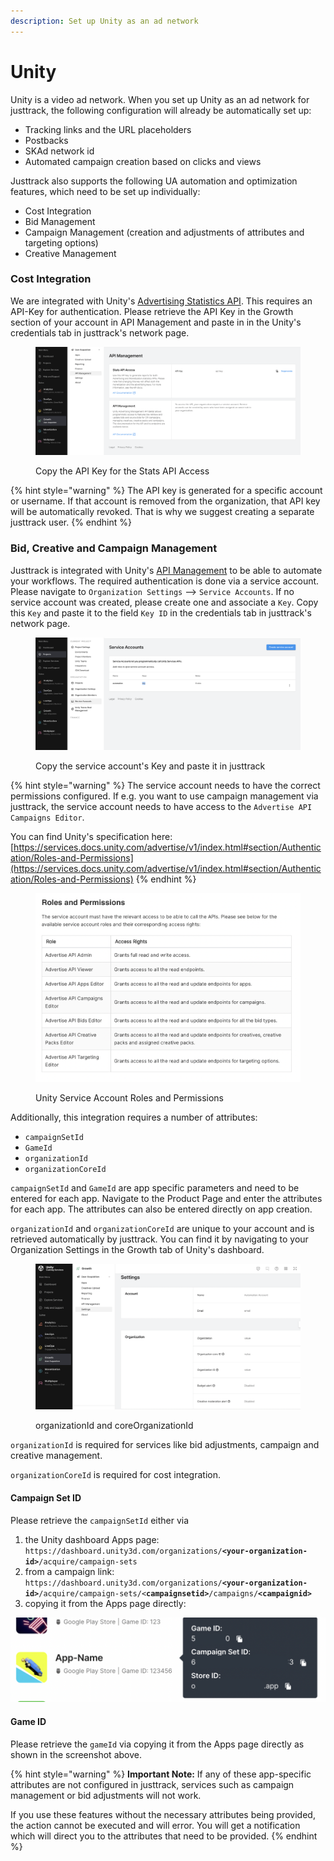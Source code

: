 ```yaml
---
description: Set up Unity as an ad network
---
```


# Unity

Unity is a video ad network. When you set up Unity as an ad network for justtrack, the following configuration will already be automatically set up:

* Tracking links and the URL placeholders
* Postbacks
* SKAd network id
* Automated campaign creation based on clicks and views

Justtrack also supports the following UA automation and optimization features, which need to be set up individually:

* Cost Integration
* Bid Management
* Campaign Management (creation and adjustments of attributes and targeting options)
* Creative Management

### Cost Integration

We are integrated with Unity's [Advertising Statistics API](https://services.docs.unity.com/statistics/v1/index.html). This requires an API-Key for authentication. Please retrieve the API Key in the Growth section of your account in API Management and paste in in the Unity's credentials tab in justtrack's network page.

<figure><img src="../../.gitbook/assets/unity-cost-apikey (1).png" alt=""><figcaption><p>Copy the API Key for the Stats API Access</p></figcaption></figure>

{% hint style="warning" %}
The API key is generated for a specific account or username. If that account is removed from the organization, that API key will be automatically revoked. That is why we suggest creating a separate justtrack user.
{% endhint %}

### Bid, Creative and Campaign Management

Justtrack is integrated with Unity's [API Management](https://services.docs.unity.com/advertise/v1/index.html) to be able to automate your workflows. The required authentication is done via a service account. Please navigate to `Organization Settings` --> `Service Accounts`. If no service account was created, please create one and associate a `Key`. Copy this `Key` and paste it to the field `Key ID` in the credentials tab in justtrack's network page.

<figure><img src="../../.gitbook/assets/unity-service-accounts (1).png" alt=""><figcaption><p>Copy the service account's Key and paste it in justtrack</p></figcaption></figure>

{% hint style="warning" %}
The service account needs to have the correct permissions configured. If e.g. you want to use campaign management via justtrack, the service account needs to have access to the `Advertise API Campaigns Editor`.

You can find Unity's specification here: [https://services.docs.unity.com/advertise/v1/index.html#section/Authentication/Roles-and-Permissions](https://services.docs.unity.com/advertise/v1/index.html#section/Authentication/Roles-and-Permissions)
{% endhint %}

<figure><img src="../../.gitbook/assets/Unity-Service-Accounts-Roles-Permissions (1).png" alt=""><figcaption><p>Unity Service Account Roles and Permissions</p></figcaption></figure>

Additionally, this integration requires a number of attributes:

* `campaignSetId`
* `GameId`
* `organizationId`
* `organizationCoreId`

`campaignSetId` and `GameId` are app specific parameters and need to be entered for each app. Navigate to the Product Page and enter the attributes for each app. The attributes can also be entered directly on app creation.

`organizationId` and `organizationCoreId` are unique to your account and is retrieved automatically by justtrack. You can find it by navigating to your Organization Settings in the Growth tab of Unity's dashboard.

<figure><img src="../../.gitbook/assets/unity-orgIds (1).png" alt=""><figcaption><p>organizationId and coreOrganizationId</p></figcaption></figure>

`organizationId` is required for services like bid adjustments, campaign and creative management.

`organizationCoreId` is required for cost integration.

#### Campaign Set ID

Please retrieve the `campaignSetId` either via

1. the Unity dashboard Apps page: `https://dashboard.unity3d.com/organizations/`**`<your-organization-id>`**`/acquire/campaign-sets`
2. from a campaign link: `https://dashboard.unity3d.com/organizations/`**`<your-organization-id>`**`/acquire/campaign-sets/<`**`campaignsetid>`**`/campaigns/`**`<campaignid>`**
3. copying it from the Apps page directly:

![App Overview in Apps Page with Game ID, Campaign Set Id and Store ID. Click on copy to copy the value.](<../../.gitbook/assets/unity-campaignsetid (1).png>)

#### Game ID

Please retrieve the `gameId` via copying it from the Apps page directly as shown in the screenshot above.

{% hint style="warning" %}
**Important Note:** If any of these app-specific attributes are not configured in justtrack, services such as campaign management or bid adjustments will not work.

If you use these features without the necessary attributes being provided, the action cannot be executed and will error. You will get a notification which will direct you to the attributes that need to be provided.
{% endhint %}

